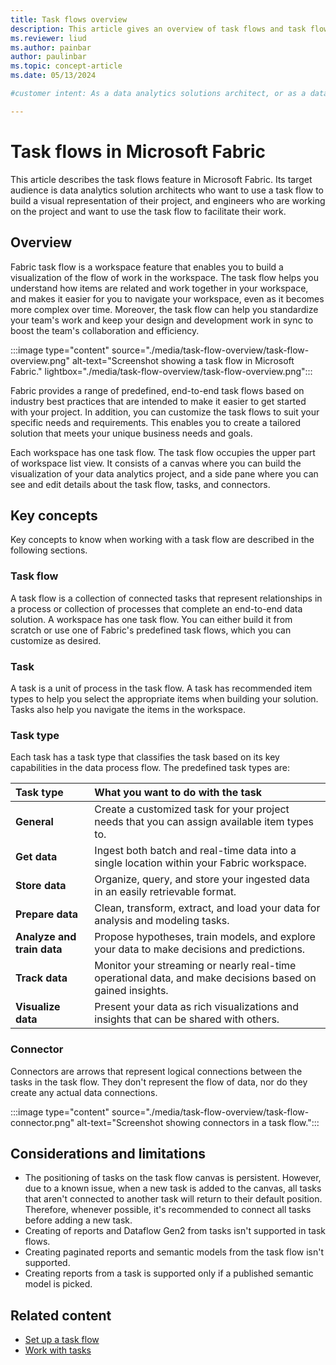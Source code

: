 ```yaml
---
title: Task flows overview
description: This article gives an overview of task flows and task flow terminology.
ms.reviewer: liud
ms.author: painbar
author: paulinbar
ms.topic: concept-article
ms.date: 05/13/2024

#customer intent: As a data analytics solutions architect, or as a data engineer, I want to learn about task flows and how they can help facilitate the completion of a complex data analytics solution. 

---
```

# Task flows in Microsoft Fabric

This article describes the task flows feature in Microsoft Fabric. Its target audience is data analytics solution architects who want to use a task flow to build a visual representation of their project, and engineers who are working on the project and want to use the task flow to facilitate their work.

## Overview

Fabric task flow is a workspace feature that enables you to build a visualization of the flow of work in the workspace. The task flow helps you understand how items are related and work together in your workspace, and makes it easier for you to navigate your workspace, even as it becomes more complex over time. Moreover, the task flow can help you standardize your team's work and keep your design and development work in sync to boost the team's collaboration and efficiency.

:::image type="content" source="./media/task-flow-overview/task-flow-overview.png" alt-text="Screenshot showing a task flow in Microsoft Fabric." lightbox="./media/task-flow-overview/task-flow-overview.png":::

Fabric provides a range of predefined, end-to-end task flows based on industry best practices that are intended to make it easier to get started with your project. In addition, you can customize the task flows to suit your specific needs and requirements. This enables you to create a tailored solution that meets your unique business needs and goals.

Each workspace has one task flow. The task flow occupies the upper part of workspace list view. It consists of a canvas where you can build the visualization of your data analytics project, and a side pane where you can see and edit details about the task flow, tasks, and connectors.

## Key concepts

Key concepts to know when working with a task flow are described in the following sections.

### Task flow

A task flow is a collection of connected tasks that represent relationships in a process or collection of processes that complete an end-to-end data solution. A workspace has one task flow. You can either build it from scratch or use one of Fabric's predefined task flows, which you can customize as desired.


### Task

A task is a unit of process in the task flow. A task has recommended item types to help you select the appropriate items when building your solution. Tasks also help you navigate the items in the workspace.

### Task type

Each task has a task type that classifies the task based on its key capabilities in the data process flow. The predefined task types are:

| Task type | What you want to do with the task |
|:--------|:----------|
| **General** | Create a customized task for your project needs that you can assign available item types to. |
| **Get data** | Ingest both batch and real-time data into a single location within your Fabric workspace. |
| **Store data** | Organize, query, and store your ingested data in an easily retrievable format. |
| **Prepare data** | Clean, transform, extract, and load your data for analysis and modeling tasks. |
| **Analyze and train data** | Propose hypotheses, train models, and explore your data to make decisions and predictions. |
| **Track data** | Monitor your streaming or nearly real-time operational data, and make decisions based on gained insights. |
| **Visualize data** | Present your data as rich visualizations and insights that can be shared with others. |

### Connector

Connectors are arrows that represent logical connections between the tasks in the task flow. They don't represent the flow of data, nor do they create any actual data connections.

:::image type="content" source="./media/task-flow-overview/task-flow-connector.png" alt-text="Screenshot showing connectors in a task flow.":::

## Considerations and limitations

* The positioning of tasks on the task flow canvas is persistent. However, due to a known issue, when a new task is added to the canvas, all tasks that aren't connected to another task will return to their default position. Therefore, whenever possible, it's recommended to connect all tasks before adding a new task.
* Creating of reports and Dataflow Gen2 from tasks isn't supported in task flows.
* Creating paginated reports and semantic models from the task flow isn't supported.
* Creating reports from a task is supported only if a published semantic model is picked. 

## Related content

* [Set up a task flow](./task-flow-create.md)
* [Work with tasks](./task-flow-work-with.md)

